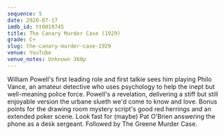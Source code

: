 ```yaml
---
sequence: 5
date: 2020-07-17
imdb_id: tt0019745
title: The Canary Murder Case (1929)
grade: C+
slug: the-canary-murder-case-1929
venue: YouTube
venue_notes: Unknown 360p
---
```


William Powell's first leading role and first talkie sees him playing Philo Vance, an amateur detective who uses psychology to help the inept but well-meaning police force. Powell's a revelation, delivering a stiff but still
enjoyable version the urbane slueth we'd come to know and love. Bonus points for the drawing room mystery script's good red herrings and an extended poker scene. Look fast for (maybe) Pat O'Brien answering the phone as a desk sergeant.
Followed by <span data-imdb-id="tt0019949">The Greene Murder Case</span>.
